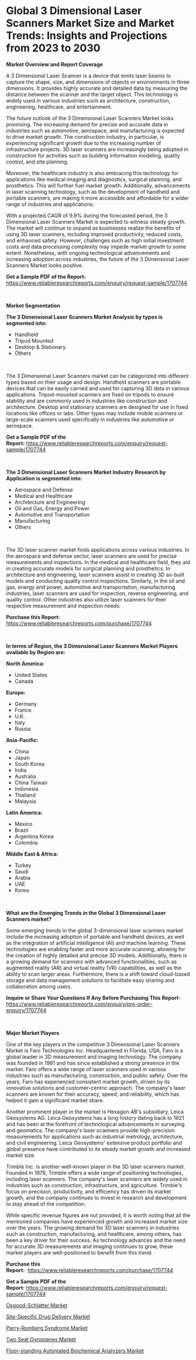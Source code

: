 <p><h1>Global 3 Dimensional Laser Scanners Market Size and Market Trends: Insights and Projections from 2023 to 2030</h1></p><p><strong>Market Overview and Report Coverage</strong></p>
<p><p>A 3 Dimensional Laser Scanner is a device that emits laser beams to capture the shape, size, and dimensions of objects or environments in three dimensions. It provides highly accurate and detailed data by measuring the distance between the scanner and the target object. This technology is widely used in various industries such as architecture, construction, engineering, healthcare, and entertainment.</p><p>The future outlook of the 3 Dimensional Laser Scanners Market looks promising. The increasing demand for precise and accurate data in industries such as automotive, aerospace, and manufacturing is expected to drive market growth. The construction industry, in particular, is experiencing significant growth due to the increasing number of infrastructure projects. 3D laser scanners are increasingly being adopted in construction for activities such as building information modeling, quality control, and site planning.</p><p>Moreover, the healthcare industry is also embracing this technology for applications like medical imaging and diagnostics, surgical planning, and prosthetics. This will further fuel market growth. Additionally, advancements in laser scanning technology, such as the development of handheld and portable scanners, are making it more accessible and affordable for a wider range of industries and applications.</p><p>With a projected CAGR of 9.9% during the forecasted period, the 3 Dimensional Laser Scanners Market is expected to witness steady growth. The market will continue to expand as businesses realize the benefits of using 3D laser scanners, including improved productivity, reduced costs, and enhanced safety. However, challenges such as high initial investment costs and data processing complexity may impede market growth to some extent. Nonetheless, with ongoing technological advancements and increasing adoption across industries, the future of the 3 Dimensional Laser Scanners Market looks positive.</p></p>
<p><strong>Get a Sample PDF of the Report:</strong> <a href="https://www.reliableresearchreports.com/enquiry/request-sample/1707744">https://www.reliableresearchreports.com/enquiry/request-sample/1707744</a></p>
<p>&nbsp;</p>
<p><strong>Market Segmentation</strong></p>
<p><strong>The 3 Dimensional Laser Scanners Market Analysis by types is segmented into:</strong></p>
<p><ul><li>Handheld</li><li>Tripod Mounted</li><li>Desktop & Stationary</li><li>Others</li></ul></p>
<p>&nbsp;</p>
<p><p>The 3 Dimensional Laser Scanners market can be categorized into different types based on their usage and design. Handheld scanners are portable devices that can be easily carried and used for capturing 3D data in various applications. Tripod-mounted scanners are fixed on tripods to ensure stability and are commonly used in industries like construction and architecture. Desktop and stationary scanners are designed for use in fixed locations like offices or labs. Other types may include mobile scanners or large-scale scanners used specifically in industries like automotive or aerospace.</p></p>
<p><strong>Get a Sample PDF of the Report:</strong>&nbsp;<a href="https://www.reliableresearchreports.com/enquiry/request-sample/1707744">https://www.reliableresearchreports.com/enquiry/request-sample/1707744</a></p>
<p>&nbsp;</p>
<p><strong>The 3 Dimensional Laser Scanners Market Industry Research by Application is segmented into:</strong></p>
<p><ul><li>Aerospace and Defense</li><li>Medical and Healthcare</li><li>Architecture and Engineering</li><li>Oil and Gas, Energy and Power</li><li>Automotive and Transportation</li><li>Manufacturing</li><li>Others</li></ul></p>
<p>&nbsp;</p>
<p><p>The 3D laser scanner market finds applications across various industries. In the aerospace and defense sector, laser scanners are used for precise measurements and inspections. In the medical and healthcare field, they aid in creating accurate models for surgical planning and prosthetics. In architecture and engineering, laser scanners assist in creating 3D as-built models and conducting quality control inspections. Similarly, in the oil and gas, energy and power, automotive and transportation, manufacturing industries, laser scanners are used for inspection, reverse engineering, and quality control. Other industries also utilize laser scanners for their respective measurement and inspection needs.</p></p>
<p><strong>Purchase this Report:</strong>&nbsp; <a href="https://www.reliableresearchreports.com/purchase/1707744">https://www.reliableresearchreports.com/purchase/1707744</a></p>
<p>&nbsp;</p>
<p><strong>In terms of Region, the 3 Dimensional Laser Scanners Market Players available by Region are:</strong></p>
<p>
    <p> <strong> North America: </strong>
        <ul>
            <li>United States</li>
            <li>Canada</li>
        </ul>
        </p> 
    <p> <strong> Europe: </strong>
        <ul>
            <li>Germany</li>
            <li>France</li>
            <li>U.K.</li>
            <li>Italy</li>
            <li>Russia</li>
        </ul>
        </p> 
    <p> <strong> Asia-Pacific: </strong>
        <ul>
            <li>China</li>
            <li>Japan</li>
            <li>South Korea</li>
            <li>India</li>
            <li>Australia</li>
            <li>China Taiwan</li>
            <li>Indonesia</li>
            <li>Thailand</li>
            <li>Malaysia</li>
        </ul>
        </p> 
    <p> <strong> Latin America: </strong>
        <ul>
            <li>Mexico</li>
            <li>Brazil</li>
            <li>Argentina Korea</li>
            <li>Colombia</li>
        </ul>
        </p> 
    <p> <strong> Middle East & Africa: </strong>
        <ul>
            <li>Turkey</li>
            <li>Saudi</li>
            <li>Arabia</li>
            <li>UAE</li>
            <li>Korea</li>
        </ul>
    </p>
    </p>
<p>&nbsp;</p>
<p><strong>What are the Emerging Trends in the Global 3 Dimensional Laser Scanners market?</strong></p>
<p><p>Some emerging trends in the global 3-dimensional laser scanners market include the increasing adoption of portable and handheld devices, as well as the integration of artificial intelligence (AI) and machine learning. These technologies are enabling faster and more accurate scanning, allowing for the creation of highly detailed and precise 3D models. Additionally, there is a growing demand for scanners with advanced functionalities, such as augmented reality (AR) and virtual reality (VR) capabilities, as well as the ability to scan larger areas. Furthermore, there is a shift toward cloud-based storage and data management solutions to facilitate easy sharing and collaboration among users.</p></p>
<p><strong>Inquire or Share Your Questions If Any Before Purchasing This Report</strong>- <a href="https://www.reliableresearchreports.com/enquiry/pre-order-enquiry/1707744">https://www.reliableresearchreports.com/enquiry/pre-order-enquiry/1707744</a></p>
<p>&nbsp;</p>
<p><strong>Major Market Players</strong></p>
<p><p>One of the key players in the competitive 3 Dimensional Laser Scanners Market is Faro Technologies Inc. Headquartered in Florida, USA, Faro is a global leader in 3D measurement and imaging technology. The company was founded in 1981 and has since established a strong presence in the market. Faro offers a wide range of laser scanners used in various industries such as manufacturing, construction, and public safety. Over the years, Faro has experienced consistent market growth, driven by its innovative solutions and customer-centric approach. The company's laser scanners are known for their accuracy, speed, and reliability, which has helped it gain a significant market share.</p><p>Another prominent player in the market is Hexagon AB's subsidiary, Leica Geosystems AG. Leica Geosystems has a long history dating back to 1921 and has been at the forefront of technological advancements in surveying and geomatics. The company's laser scanners provide high-precision measurements for applications such as industrial metrology, architecture, and civil engineering. Leica Geosystems' extensive product portfolio and global presence have contributed to its steady market growth and increased market size.</p><p>Trimble Inc. is another well-known player in the 3D laser scanners market. Founded in 1978, Trimble offers a wide range of positioning technologies, including laser scanners. The company's laser scanners are widely used in industries such as construction, infrastructure, and agriculture. Trimble's focus on precision, productivity, and efficiency has driven its market growth, and the company continues to invest in research and development to stay ahead of the competition.</p><p>While specific revenue figures are not provided, it is worth noting that all the mentioned companies have experienced growth and increased market size over the years. The growing demand for 3D laser scanners in industries such as construction, manufacturing, and healthcare, among others, has been a key driver for their success. As technology advances and the need for accurate 3D measurements and imaging continues to grow, these market players are well-positioned to benefit from this trend.</p></p>
<p><strong>Purchase this Report:</strong>&nbsp;&nbsp;<a href="https://www.reliableresearchreports.com/purchase/1707744">https://www.reliableresearchreports.com/purchase/1707744</a></p>
<p></p>
<p><strong>Get a Sample PDF of the Report:</strong>&nbsp;<a href="https://www.reliableresearchreports.com/enquiry/request-sample/1707744">https://www.reliableresearchreports.com/enquiry/request-sample/1707744</a></p>
<p><p><a href="https://www.linkedin.com/pulse/osgood-schlatter-market-size-share-amp-trends-analysis-report-6bb5c/">Osgood-Schlatter Market</a></p><p><a href="https://www.linkedin.com/pulse/site-specific-drug-delivery-market-size-share-amp-trends-4t7nc/">Site-Specific Drug Delivery Market</a></p><p><a href="https://www.linkedin.com/pulse/decoding-parry-romberg-syndrome-market-deep-dive-latest-odfwc/">Parry-Romberg Syndrome Market</a></p><p><a href="https://medium.com/@orinsmitham1985/two-seat-gyroplanes-market-exploring-market-share-market-trends-and-future-growth-093d80603e84">Two Seat Gyroplanes Market</a></p><p><a href="https://medium.com/@grayceyundt1913/floor-standing-automated-biochemical-analyzers-market-comprehensive-assessment-by-type-3fe021701aa1">Floor-standing Automated Biochemical Analyzers Market</a></p></p>
